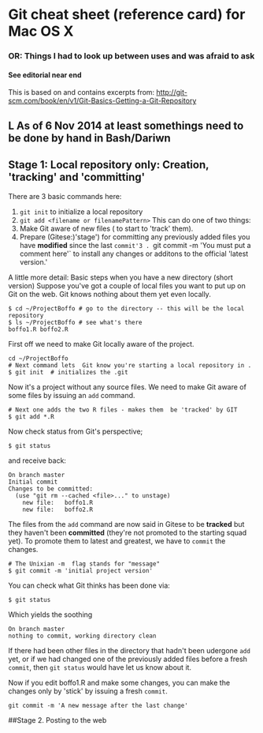 # Git cheat sheet (reference card) for Mac OS X
### OR: Things I had to look up between uses and was afraid to ask

#### See editorial near end
This is based on and contains excerpts from:
http://git-scm.com/book/en/v1/Git-Basics-Getting-a-Git-Repository

## L As of 6 Nov 2014 at least somethings need to be done by hand in Bash/Dariwn

## Stage 1: Local repository only: Creation, 'tracking' and 'committing'
There are 3 basic commands here:  
1. `git init` to initialize a local repository
2. `git add <filename or filenamePattern>` This can do one of two things:
  1.  Make Git aware of new files ( to start to 'track' them).  
  2.  Prepare (Gitese:)'stage') for committing any previously added files you  have **modified** since the last `commit'3
  . `git commit -m 'You must put a comment here'` to install  any changes or additons to the official 'latest version.'



A little more detail: Basic steps when you have a new directory (short version)
Suppose you've got a couple of local files you want to put up on Git on the web.
Git knows nothing about them yet even locally.

```
$ cd ~/ProjectBoffo # go to the directory -- this will be the local repository
$ ls ~/ProjectBoffo # see what's there
boffo1.R boffo2.R
```
First off we need to make Git locally aware of the project.
```
cd ~/ProjectBoffo
# Next command lets  Git know you're starting a local repository in .
$ git init  # initializes the .git
```
Now it's a project without any source files. We need to make Git aware of some files
by issuing an `add` command.
```
# Next one adds the two R files - makes them  be 'tracked' by GIT
$ git add *.R
```
Now check status from Git's perspective;
```
$ git status
```
and receive back:
```
On branch master
Initial commit
Changes to be committed:
  (use "git rm --cached <file>..." to unstage)
	new file:   boffo1.R
	new file:   boffo2.R
  ```
  The files from the `add` command are  now said in Gitese to be **tracked** but they haven't been **committed**
  (they're not promoted to the starting squad yet). To promote them to latest and greatest, we have to `commit` the changes.

```
# The Unixian -m  flag stands for "message"
$ git commit -m 'initial project version'
```
You can check what Git thinks has been done via:
```
$ git status
```
Which yields the soothing
```
On branch master
nothing to commit, working directory clean
```
If there had been other files in the directory that hadn't been udergone `add` yet,
or if we had changed one of the previously added files before a fresh `commit`, then `git status` would have let us know about it.

Now if you edit boffo1.R and make some changes, you can make the changes only by 'stick'
by issuing a fresh  `commit`.
```
git commit -m 'A new message after the last change'
```

##Stage 2. Posting to the web

